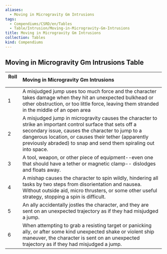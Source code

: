 ```yaml
---
aliases:
  - Moving in Microgravity Gm Intrusions
tags:
  - Compendiums/CSRD/en/Tables
  - Table/Intrusion/Moving-in-Microgravity-Gm-Intrusions
title: Moving in Microgravity Gm Intrusions
collection: Tables
kind: Compendiums
---
```

## Moving in Microgravity Gm Intrusions Table
|  Roll &nbsp; &nbsp; | Moving in Microgravity Gm Intrusions  |
| ------------- | :----------- |
| 1 | A misjudged jump uses too much force and the character takes damage when they hit an unexpected bulkhead or other obstruction, or too little force, leaving them stranded in the middle of an open area |
| 2 | A misjudged jump in microgravity causes the character to strike an important control surface that sets off a secondary issue, causes the character to jump to a dangerous location, or causes their tether (apparently previously abraded) to snap and send them spiraling out into space. |
| 3 | A tool, weapon, or other piece of equipment--even one that should have a tether or magnetic clamp-- dislodges and floats away. |
| 4 | A mishap causes the character to spin wildly, hindering all tasks by two steps from disorientation and nausea. Without outside aid, micro thrusters, or some other useful strategy, stopping a spin is difficult. |
| 5 | An ally accidentally jostles the character, and they are sent on an unexpected trajectory as if they had misjudged a jump. |
| 6 | When attempting to grab a resisting target or panicking ally, or after some kind unexpected shake or violent ship maneuver, the character is sent on an unexpected trajectory as if they had misjudged a jump. |